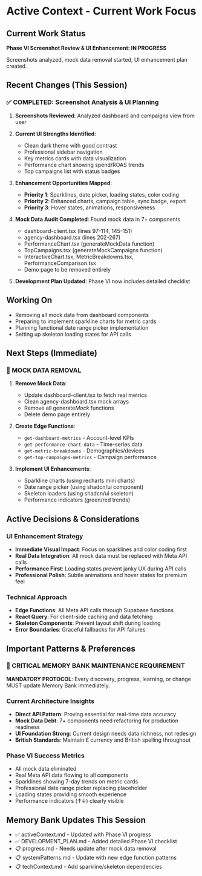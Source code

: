 # Active Context - Current Work Focus

## Current Work Status
**Phase VI Screenshot Review & UI Enhancement: IN PROGRESS**

Screenshots analyzed, mock data removal started, UI enhancement plan created.

## Recent Changes (This Session)

### ✅ COMPLETED: Screenshot Analysis & UI Planning
1. **Screenshots Reviewed**: Analyzed dashboard and campaigns view from user
2. **Current UI Strengths Identified**: 
   - Clean dark theme with good contrast
   - Professional sidebar navigation
   - Key metrics cards with data visualization
   - Performance chart showing spend/ROAS trends
   - Top campaigns list with status badges

3. **Enhancement Opportunities Mapped**:
   - **Priority 1**: Sparklines, date picker, loading states, color coding
   - **Priority 2**: Enhanced charts, campaign table, sync badge, export
   - **Priority 3**: Hover states, animations, responsiveness

4. **Mock Data Audit Completed**: Found mock data in 7+ components
   - dashboard-client.tsx (lines 97-114, 145-151)
   - agency-dashboard.tsx (lines 202-267)
   - PerformanceChart.tsx (generateMockData function)
   - TopCampaigns.tsx (generateMockCampaigns function)
   - InteractiveChart.tsx, MetricBreakdowns.tsx, PerformanceComparison.tsx
   - Demo page to be removed entirely

5. **Development Plan Updated**: Phase VI now includes detailed checklist

## Working On
- Removing all mock data from dashboard components
- Preparing to implement sparkline charts for metric cards
- Planning functional date range picker implementation
- Setting up skeleton loading states for API calls

## Next Steps (Immediate)

### 🎯 MOCK DATA REMOVAL
1. **Remove Mock Data**:
   - Update dashboard-client.tsx to fetch real metrics
   - Clean agency-dashboard.tsx mock arrays
   - Remove all generate*Mock* functions
   - Delete demo page entirely

2. **Create Edge Functions**:
   - `get-dashboard-metrics` - Account-level KPIs
   - `get-performance-chart-data` - Time-series data
   - `get-metric-breakdowns` - Demographics/devices
   - `get-top-campaigns-metrics` - Campaign performance

3. **Implement UI Enhancements**:
   - Sparkline charts (using recharts mini charts)
   - Date range picker (using shadcn/ui component)
   - Skeleton loaders (using shadcn/ui skeleton)
   - Performance indicators (green/red trends)

## Active Decisions & Considerations

### UI Enhancement Strategy
- **Immediate Visual Impact**: Focus on sparklines and color coding first
- **Real Data Integration**: All mock data must be replaced with Meta API calls
- **Performance First**: Loading states prevent janky UX during API calls
- **Professional Polish**: Subtle animations and hover states for premium feel

### Technical Approach
- **Edge Functions**: All Meta API calls through Supabase functions
- **React Query**: For client-side caching and data fetching
- **Skeleton Components**: Prevent layout shift during loading
- **Error Boundaries**: Graceful fallbacks for API failures

## Important Patterns & Preferences

### 🎯 CRITICAL MEMORY BANK MAINTENANCE REQUIREMENT

**MANDATORY PROTOCOL**: Every discovery, progress, learning, or change MUST update Memory Bank immediately.

### Current Architecture Insights
- **Direct API Pattern**: Proving essential for real-time data accuracy
- **Mock Data Debt**: 7+ components need refactoring for production readiness
- **UI Foundation Strong**: Current design needs data richness, not redesign
- **British Standards**: Maintain £ currency and British spelling throughout

### Phase VI Success Metrics
- All mock data eliminated
- Real Meta API data flowing to all components
- Sparklines showing 7-day trends on metric cards
- Professional date range picker replacing placeholder
- Loading states providing smooth experience
- Performance indicators (↑↓) clearly visible

## Memory Bank Updates This Session
- ✅ activeContext.md - Updated with Phase VI progress
- ✅ DEVELOPMENT_PLAN.md - Added detailed Phase VI checklist
- 📋 progress.md - Needs update after mock data removal
- 📋 systemPatterns.md - Update with new edge function patterns
- 📋 techContext.md - Add sparkline/skeleton dependencies